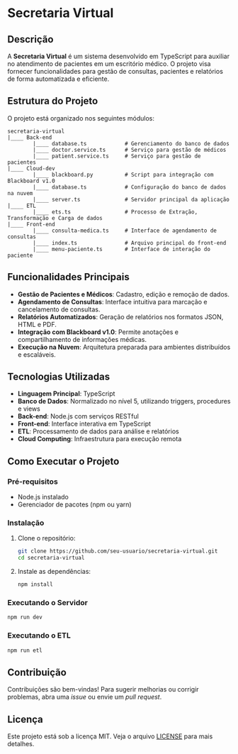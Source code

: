 # Secretaria Virtual

## Descrição
A **Secretaria Virtual** é um sistema desenvolvido em TypeScript para auxiliar no atendimento de pacientes em um escritório médico. O projeto visa fornecer funcionalidades para gestão de consultas, pacientes e relatórios de forma automatizada e eficiente.

## Estrutura do Projeto
O projeto está organizado nos seguintes módulos:

```
secretaria-virtual
|____ Back-end
        |____ database.ts            # Gerenciamento do banco de dados
        |____ doctor.service.ts      # Serviço para gestão de médicos
        |____ patient.service.ts     # Serviço para gestão de pacientes
|____ Cloud-dev
        |____ blackboard.py          # Script para integração com Blackboard v1.0
        |____ database.ts            # Configuração do banco de dados na nuvem
        |____ server.ts              # Servidor principal da aplicação
|____ ETL
        |____ ets.ts                 # Processo de Extração, Transformação e Carga de dados
|____ Front-end
        |____ consulta-medica.ts     # Interface de agendamento de consultas
        |____ index.ts               # Arquivo principal do front-end
        |____ menu-paciente.ts       # Interface de interação do paciente
```

## Funcionalidades Principais
- **Gestão de Pacientes e Médicos**: Cadastro, edição e remoção de dados.
- **Agendamento de Consultas**: Interface intuitiva para marcação e cancelamento de consultas.
- **Relatórios Automatizados**: Geração de relatórios nos formatos JSON, HTML e PDF.
- **Integração com Blackboard v1.0**: Permite anotações e compartilhamento de informações médicas.
- **Execução na Nuvem**: Arquitetura preparada para ambientes distribuídos e escaláveis.

## Tecnologias Utilizadas
- **Linguagem Principal**: TypeScript
- **Banco de Dados**: Normalizado no nível 5, utilizando triggers, procedures e views
- **Back-end**: Node.js com serviços RESTful
- **Front-end**: Interface interativa em TypeScript
- **ETL**: Processamento de dados para análise e relatórios
- **Cloud Computing**: Infraestrutura para execução remota

## Como Executar o Projeto
### Pré-requisitos
- Node.js instalado
- Gerenciador de pacotes (npm ou yarn)

### Instalação
1. Clone o repositório:
   ```sh
   git clone https://github.com/seu-usuario/secretaria-virtual.git
   cd secretaria-virtual
   ```
2. Instale as dependências:
   ```sh
   npm install
   ```

### Executando o Servidor
```sh
npm run dev
```

### Executando o ETL
```sh
npm run etl
```

## Contribuição
Contribuições são bem-vindas! Para sugerir melhorias ou corrigir problemas, abra uma _issue_ ou envie um _pull request_.

## Licença
Este projeto está sob a licença MIT. Veja o arquivo [LICENSE](caminho/para/license) para mais detalhes.
